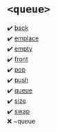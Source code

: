 # `<queue>`
:heavy_check_mark: [back](back.md)  
:heavy_check_mark: [emplace](emplace.md)  
:heavy_check_mark: [empty](empty.md)  
:heavy_check_mark: [front](front.md)  
:heavy_check_mark: [pop](pop.md)  
:heavy_check_mark: [push](push.md)  
:heavy_check_mark: [queue](queue.md)  
:heavy_check_mark: [size](size.md)  
:heavy_check_mark: [swap](swap.md)  
:x: ~queue  
